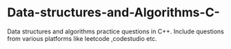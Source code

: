 # Data-structures-and-Algorithms-C-
Data structures and algorithms practice questions in C++.
Include questions from various platforms like leetcode ,codestudio etc.
